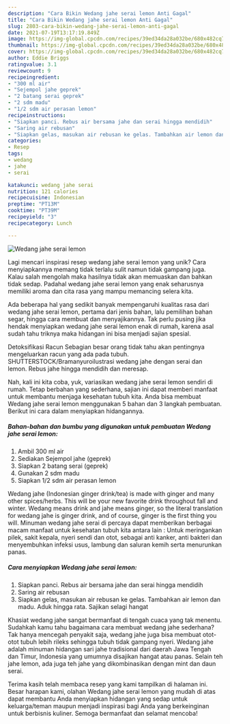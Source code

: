 ```yaml
---
description: "Cara Bikin Wedang jahe serai lemon Anti Gagal"
title: "Cara Bikin Wedang jahe serai lemon Anti Gagal"
slug: 2803-cara-bikin-wedang-jahe-serai-lemon-anti-gagal
date: 2021-07-19T13:17:19.849Z
image: https://img-global.cpcdn.com/recipes/39ed34da28a032be/680x482cq70/wedang-jahe-serai-lemon-foto-resep-utama.jpg
thumbnail: https://img-global.cpcdn.com/recipes/39ed34da28a032be/680x482cq70/wedang-jahe-serai-lemon-foto-resep-utama.jpg
cover: https://img-global.cpcdn.com/recipes/39ed34da28a032be/680x482cq70/wedang-jahe-serai-lemon-foto-resep-utama.jpg
author: Eddie Briggs
ratingvalue: 3.1
reviewcount: 9
recipeingredient:
- "300 ml air"
- "Sejempol jahe geprek"
- "2 batang serai geprek"
- "2 sdm madu"
- "1/2 sdm air perasan lemon"
recipeinstructions:
- "Siapkan panci. Rebus air bersama jahe dan serai hingga mendidih"
- "Saring air rebusan"
- "Siapkan gelas, masukan air rebusan ke gelas. Tambahkan air lemon dan madu. Aduk hingga rata. Sajikan selagi hangat"
categories:
- Resep
tags:
- wedang
- jahe
- serai

katakunci: wedang jahe serai 
nutrition: 121 calories
recipecuisine: Indonesian
preptime: "PT13M"
cooktime: "PT39M"
recipeyield: "3"
recipecategory: Lunch

---
```



![Wedang jahe serai lemon](https://img-global.cpcdn.com/recipes/39ed34da28a032be/680x482cq70/wedang-jahe-serai-lemon-foto-resep-utama.jpg)

Lagi mencari inspirasi resep wedang jahe serai lemon yang unik? Cara menyiapkannya memang tidak terlalu sulit namun tidak gampang juga. Kalau salah mengolah maka hasilnya tidak akan memuaskan dan bahkan tidak sedap. Padahal wedang jahe serai lemon yang enak seharusnya memiliki aroma dan cita rasa yang mampu memancing selera kita.

Ada beberapa hal yang sedikit banyak mempengaruhi kualitas rasa dari wedang jahe serai lemon, pertama dari jenis bahan, lalu pemilihan bahan segar, hingga cara membuat dan menyajikannya. Tak perlu pusing jika hendak menyiapkan wedang jahe serai lemon enak di rumah, karena asal sudah tahu triknya maka hidangan ini bisa menjadi sajian spesial.

Detoksifikasi Racun Sebagian besar orang tidak tahu akan pentingnya mengeluarkan racun yang ada pada tubuh. SHUTTERSTOCK/Bramanyuroilustrasi wedang jahe dengan serai dan lemon. Rebus jahe hingga mendidih dan meresap.


Nah, kali ini kita coba, yuk, variasikan wedang jahe serai lemon sendiri di rumah. Tetap berbahan yang sederhana, sajian ini dapat memberi manfaat untuk membantu menjaga kesehatan tubuh kita. Anda bisa membuat Wedang jahe serai lemon menggunakan 5 bahan dan 3 langkah pembuatan. Berikut ini cara dalam menyiapkan hidangannya.

<!--inarticleads1-->

##### Bahan-bahan dan bumbu yang digunakan untuk pembuatan Wedang jahe serai lemon:

1. Ambil 300 ml air
1. Sediakan Sejempol jahe (geprek)
1. Siapkan 2 batang serai (geprek)
1. Gunakan 2 sdm madu
1. Siapkan 1/2 sdm air perasan lemon


Wedang jahe (Indonesian ginger drink/tea) is made with ginger and many other spices/herbs. This will be your new favorite drink throughout fall and winter. Wedang means drink and jahe means ginger, so the literal translation for wedang jahe is ginger drink, and of course, ginger is the first thing you will. Minuman wedang jahe serai di percaya dapat memberikan berbagai macam manfaat untuk kesehatan tubuh kita antara lain : Untuk meringankan pilek, sakit kepala, nyeri sendi dan otot, sebagai anti kanker, anti bakteri dan menyembuhkan infeksi usus, lambung dan saluran kemih serta menurunkan panas. 

<!--inarticleads2-->

##### Cara menyiapkan Wedang jahe serai lemon:

1. Siapkan panci. Rebus air bersama jahe dan serai hingga mendidih
1. Saring air rebusan
1. Siapkan gelas, masukan air rebusan ke gelas. Tambahkan air lemon dan madu. Aduk hingga rata. Sajikan selagi hangat


Khasiat wedang jahe sangat bermanfaat di tengah cuaca yang tak menentu. Sudahkah kamu tahu bagaimana cara membuat wedang jahe sederhana? Tak hanya mencegah penyakit saja, wedang jahe juga bisa membuat otot-otot tubuh lebih rileks sehingga tubuh tidak gampang nyeri. Wedang jahe adalah minuman hidangan sari jahe tradisional dari daerah Jawa Tengah dan Timur, Indonesia yang umumnya disajikan hangat atau panas. Selain teh jahe lemon, ada juga teh jahe yang dikombinasikan dengan mint dan daun serai. 

Terima kasih telah membaca resep yang kami tampilkan di halaman ini. Besar harapan kami, olahan Wedang jahe serai lemon yang mudah di atas dapat membantu Anda menyiapkan hidangan yang sedap untuk keluarga/teman maupun menjadi inspirasi bagi Anda yang berkeinginan untuk berbisnis kuliner. Semoga bermanfaat dan selamat mencoba!
